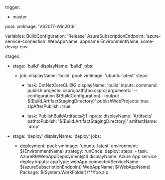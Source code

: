 trigger:
- master

pool:
  vmImage: 'VS2017-Win2016'

variables:
  BuildConfiguration: 'Release'
  AzureSubscriptionEndpoint: 'azure-service-connection'
  WebAppName: appname
  EnvironmentName: some-devop-env

stages:
- stage: 'build'
  displayName: 'build'
  jobs:
  - job:
    displayName: 'build'
    pool:
      vmImage: 'ubuntu-latest'
    steps:
    - task: DotNetCoreCLI@2
      displayName: 'build'
      inputs:
        command: publish
        projects: csprojpath\foo.csproj
        arguments: '--configuration $(BuildConfiguration) --output $(Build.ArtifactStagingDirectory)'
        publishWebProjects: true
        zipAfterPublish : true

    - task: PublishBuildArtifacts@1
      inputs:
        displayName: 'Artifacts'
        pathtoPublish: '$(Build.ArtifactStagingDirectory)' 
        artifactName: 'drop'

- stage: 'deploy'
  displayName: 'deploy'
  jobs:
  - deployment:
    pool:
      vmImage: 'ubuntu-latest'
    environment: $(EnvironmentName)
    strategy:
      runOnce:
        deploy:
          steps:
            - task: AzureRMWebAppDeployment@4
              displayName: Azure App service deploy
              inputs:
                appType: webApp
                connectedServiceName: $(azureSubscriptionEndpoint)
                WebAppName: $(WebAppName)
                Package: $(System.WorkFolder)/**/foo.zip